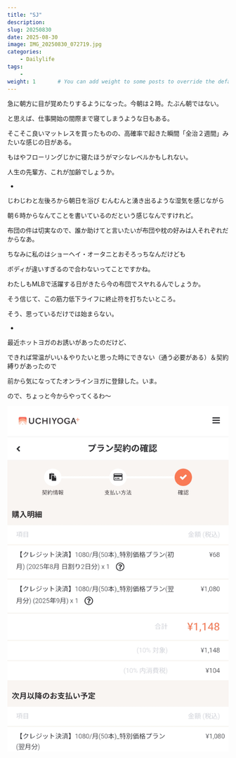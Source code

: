 ```yaml
---
title: "SJ"
description: 
slug: 20250830
date: 2025-08-30
image: IMG_20250830_072719.jpg
categories:
    - Dailylife
tags:
    - 
weight: 1       # You can add weight to some posts to override the default sorting (date descending)
---
```


急に朝方に目が覚めたりするようになった。今朝は２時。たぶん朝ではない。

と思えば、仕事開始の間際まで寝てしまうような日もある。

そこそこ良いマットレスを買ったものの、高確率で起きた瞬間「全治２週間」みたいな感じの日がある。

もはやフローリングじかに寝たほうがマシなレベルかもしれない。

人生の先輩方、これが加齢でしょうか。  

-

じわじわと左後ろから朝日を浴び むんむんと湧き出るような湿気を感じながら

朝６時からなんてことを書いているのだという感じなんですけれど。

布団の件は切実なので、誰か助けてと言いたいが布団や枕の好みは人それぞれだからなあ。

ちなみに私のはショーヘイ・オータニとおそろっちなんだけども

ボディが違いすぎるので合わないってことですかね。

わたしもMLBで活躍する日がきたら今の布団でスヤれるんでしょうか。


そう信じて、この筋力低下ライフに終止符を打ちたいところ。


そう、思っているだけでは始まらない。

-

最近ホットヨガのお誘いがあったのだけど、

できれば常温がいい＆やりたいと思った時にできない（通う必要がある）＆契約縛りがあったので

前から気になってたオンラインヨガに登録した。いま。

ので、ちょっと今からやってくるわ～

<!-- gallery start -->
![](IMG_20250830_072201.jpg)
<!-- gallery end -->









